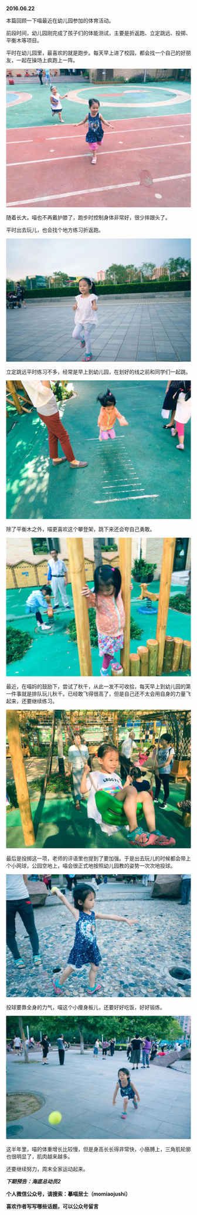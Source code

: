 
          
            
**2016.06.22**

本篇回顾一下喵最近在幼儿园参加的体育活动。

前段时间，幼儿园刚完成了孩子们的体能测试，主要是折返跑、立定跳远、投掷、平衡木等项目。

平时在幼儿园里，最喜欢的就是跑步。每天早上进了校园，都会找一个自己的好朋友，一起在操场上疯跑上一阵。




![](img/51001-21d173794ad09cf3.jpg)




随着长大，喵也不再戴护膝了，跑步时控制身体非常好，很少摔跟头了。

平时出去玩儿，也会找个地方练习折返跑。




![](img/51001-ea83522e08f0e0eb.jpg)




立定跳远平时练习不多，经常是早上到幼儿园，在划好的线之前和同学们一起跳。




![](img/51001-662b8047bc8faad0.jpg)




除了平衡木之外，喵更喜欢这个攀登架，跳下来还会夸自己勇敢。




![](img/51001-6f58af09b10a612f.jpg)




最近，在喵妈的鼓励下，尝试了秋千，从此一发不可收拾，每天早上到幼儿园的第一件事就是排队玩儿秋千。已经敢飞得很高了，但是自己还不太会用自身的力量飞起来，还要继续练习。




![](img/51001-a557a07b2d71c9a0.jpg)




最后是投掷这一项，老师的评语里也提到了要加强。于是出去玩儿的时候都会带上个小网球，公园空地上，喵会很正式地按照幼儿园教的姿势一次次地投球。




![](img/51001-38e0b703787cae53.jpg)




投球要靠全身的力气，喵这个小痩身板儿，还要好好吃饭，好好锻炼。




![](img/51001-41d1f2dcd34659b0.jpg)




这半年里，喵的体重增长比较慢，但是身高长长得非常快，小胳膊上，三角肌轮廓也很明显了，肌肉越来越多。

还要继续努力，周末全家运动起来。


***下期预告：海底总动员2***


**个人微信公众号，请搜索：摹喵居士（momiaojushi）**

**喜欢作者写写哪些话题，可以公众号留言**

          
        